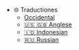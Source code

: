 <!-- _navbar.md -->

* 🌐 Traductiones
  * [Occidental](/)
  * [:us: :uk: Anglese](/en/)
  * [🇮🇩 Indonesian](/id/)
  * [:ru: Russian](/ru/)
